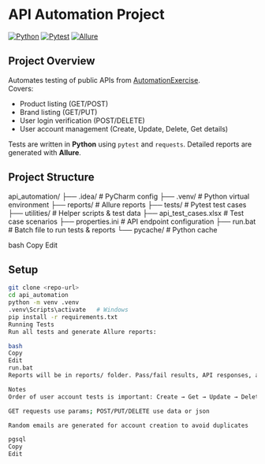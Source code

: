 # API Automation Project

[![Python](https://img.shields.io/badge/python-3.11-blue)](https://www.python.org/)
[![Pytest](https://img.shields.io/badge/pytest-tested-brightgreen)](https://docs.pytest.org/)
[![Allure](https://img.shields.io/badge/allure-report-blueviolet)](https://docs.qameta.io/allure/)

## Project Overview
Automates testing of public APIs from [AutomationExercise](https://automationexercise.com).  
Covers:

- Product listing (GET/POST)
- Brand listing (GET/PUT)
- User login verification (POST/DELETE)
- User account management (Create, Update, Delete, Get details)

Tests are written in **Python** using `pytest` and `requests`. Detailed reports are generated with **Allure**.

## Project Structure
api_automation/
├── .idea/ # PyCharm config
├── .venv/ # Python virtual environment
├── reports/ # Allure reports
├── tests/ # Pytest test cases
├── utilities/ # Helper scripts & test data
├── api_test_cases.xlsx # Test case scenarios
├── properties.ini # API endpoint configuration
├── run.bat # Batch file to run tests & reports
└── pycache/ # Python cache

bash
Copy
Edit

## Setup
```bash
git clone <repo-url>
cd api_automation
python -m venv .venv
.venv\Scripts\activate   # Windows
pip install -r requirements.txt
Running Tests
Run all tests and generate Allure reports:

bash
Copy
Edit
run.bat
Reports will be in reports/ folder. Pass/fail results, API responses, and test details are logged.

Notes
Order of user account tests is important: Create → Get → Update → Delete

GET requests use params; POST/PUT/DELETE use data or json

Random emails are generated for account creation to avoid duplicates

pgsql
Copy
Edit
